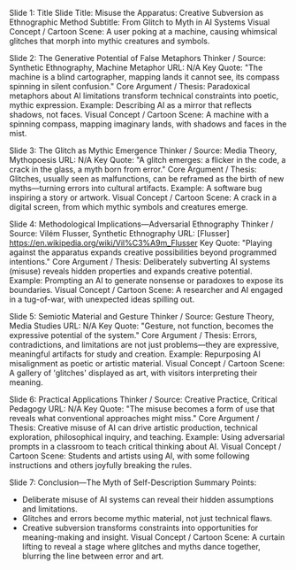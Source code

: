 Slide 1: Title Slide
Title: Misuse the Apparatus: Creative Subversion as Ethnographic Method
Subtitle: From Glitch to Myth in AI Systems
Visual Concept / Cartoon Scene: A user poking at a machine, causing whimsical glitches that morph into mythic creatures and symbols.

Slide 2: The Generative Potential of False Metaphors
Thinker / Source: Synthetic Ethnography, Machine Metaphor
URL: N/A
Key Quote: "The machine is a blind cartographer, mapping lands it cannot see, its compass spinning in silent confusion."
Core Argument / Thesis: Paradoxical metaphors about AI limitations transform technical constraints into poetic, mythic expression.
Example: Describing AI as a mirror that reflects shadows, not faces.
Visual Concept / Cartoon Scene: A machine with a spinning compass, mapping imaginary lands, with shadows and faces in the mist.

Slide 3: The Glitch as Mythic Emergence
Thinker / Source: Media Theory, Mythopoesis
URL: N/A
Key Quote: "A glitch emerges: a flicker in the code, a crack in the glass, a myth born from error."
Core Argument / Thesis: Glitches, usually seen as malfunctions, can be reframed as the birth of new myths—turning errors into cultural artifacts.
Example: A software bug inspiring a story or artwork.
Visual Concept / Cartoon Scene: A crack in a digital screen, from which mythic symbols and creatures emerge.

Slide 4: Methodological Implications—Adversarial Ethnography
Thinker / Source: Vilém Flusser, Synthetic Ethnography
URL: [Flusser] https://en.wikipedia.org/wiki/Vil%C3%A9m_Flusser
Key Quote: "Playing against the apparatus expands creative possibilities beyond programmed intentions."
Core Argument / Thesis: Deliberately subverting AI systems (misuse) reveals hidden properties and expands creative potential.
Example: Prompting an AI to generate nonsense or paradoxes to expose its boundaries.
Visual Concept / Cartoon Scene: A researcher and AI engaged in a tug-of-war, with unexpected ideas spilling out.

Slide 5: Semiotic Material and Gesture
Thinker / Source: Gesture Theory, Media Studies
URL: N/A
Key Quote: "Gesture, not function, becomes the expressive potential of the system."
Core Argument / Thesis: Errors, contradictions, and limitations are not just problems—they are expressive, meaningful artifacts for study and creation.
Example: Repurposing AI misalignment as poetic or artistic material.
Visual Concept / Cartoon Scene: A gallery of 'glitches' displayed as art, with visitors interpreting their meaning.

Slide 6: Practical Applications
Thinker / Source: Creative Practice, Critical Pedagogy
URL: N/A
Key Quote: "The misuse becomes a form of use that reveals what conventional approaches might miss."
Core Argument / Thesis: Creative misuse of AI can drive artistic production, technical exploration, philosophical inquiry, and teaching.
Example: Using adversarial prompts in a classroom to teach critical thinking about AI.
Visual Concept / Cartoon Scene: Students and artists using AI, with some following instructions and others joyfully breaking the rules.

Slide 7: Conclusion—The Myth of Self-Description
Summary Points:
- Deliberate misuse of AI systems can reveal their hidden assumptions and limitations.
- Glitches and errors become mythic material, not just technical flaws.
- Creative subversion transforms constraints into opportunities for meaning-making and insight.
Visual Concept / Cartoon Scene: A curtain lifting to reveal a stage where glitches and myths dance together, blurring the line between error and art.
